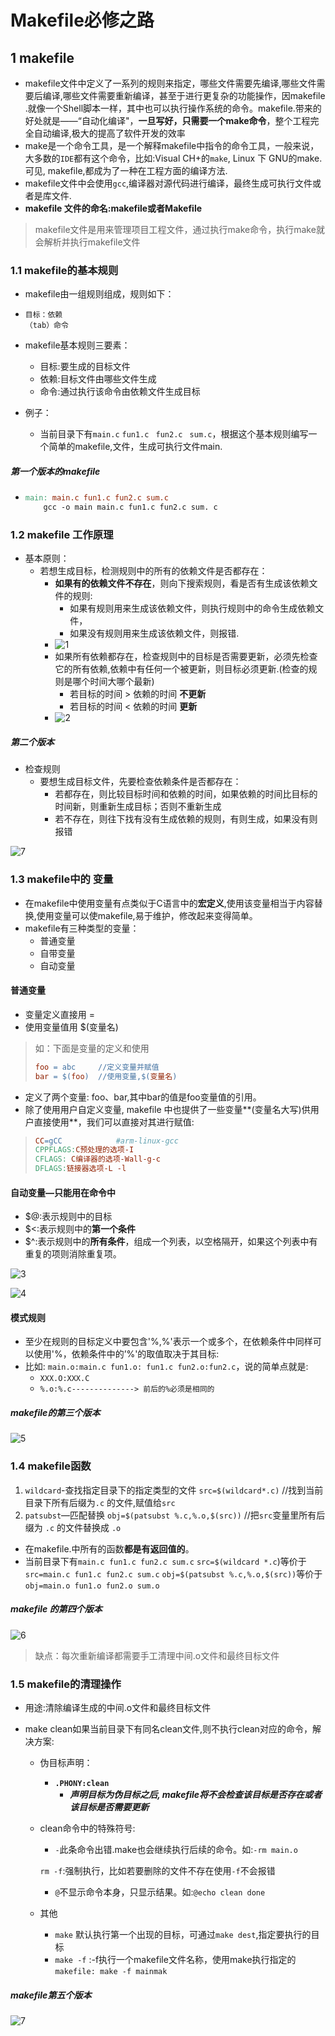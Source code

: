 # Makefile必修之路

## 1 makefile

+ makefile文件中定义了一系列的规则来指定，哪些文件需要先编译,哪些文件需要后编译,哪些文件需要重新编译，甚至于进行更复杂的功能操作，因makefile .就像一个Shell脚本一样，其中也可以执行操作系统的命令。makefile.带来的好处就是——“自动化编译"，**一旦写好，只需要一个make命令**，整个工程完全自动编译,极大的提高了软件开发的效率
+ make是一个命令工具，是一个解释makefile中指令的命令工具，一般来说，大多数的`IDE`都有这个命令，比如:Visual CH+的`make`, Linux 下 GNU的make.可见, makefile,都成为了一种在工程方面的编译方法.
+ makefile文件中会使用`gcc`,编译器对源代码进行编译，最终生成可执行文件或者是库文件.
+ **makefile 文件的命名:makefile或者Makefile**

> makefile文件是用来管理项目工程文件，通过执行make命令，执行make就会解析并执行makefile文件

### 1.1 makefile的基本规则

+ makefile由一组规则组成，规则如下：

+ ```
  目标：依赖
  （tab）命令
  ```

+ makefile基本规则三要素：

  + 目标:要生成的目标文件
  + 依赖:目标文件由哪些文件生成
  + 命令:通过执行该命令由依赖文件生成目标

+ 例子：

  + 当前目录下有`main.c`  `fun1.c`  ` fun2.c`  ` sum.c`，根据这个基本规则编写一个简单的makefile,文件，生成可执行文件main.

##### **第一个版本的makefile**

  + ```makefile
    main: main.c fun1.c fun2.c sum.c
    	gcc -o main main.c fun1.c fun2.c sum. c
    ```

### 1.2 makefile 工作原理

+ 基本原则：
  + 若想生成目标，检测规则中的所有的依赖文件是否都存在：
    + **如果有的依赖文件不存在**，则向下搜索规则，看是否有生成该依赖文件的规则:
      + 如果有规则用来生成该依赖文件，则执行规则中的命令生成依赖文件，
      + 如果没有规则用来生成该依赖文件，则报错.
    + ![1](./src/1.png)
    + 如果所有依赖都存在，检查规则中的目标是否需要更新，必须先检查它的所有依赖,依赖中有任何一个被更新，则目标必须更新.(检查的规则是哪个时间大哪个最新)
      + 若目标的时间  > 依赖的时间   **不更新**
      + 若目标的时间  < 依赖的时间   **更新**
    + ![2](./src/2.png)

##### **第二个版本**
  + 检查规则
    + 要想生成目标文件，先要检查依赖条件是否都存在：
      + 若都存在，则比较目标时间和依赖的时间，如果依赖的时间比目标的时间新，则重新生成目标；否则不重新生成
      + 若不存在，则往下找有没有生成依赖的规则，有则生成，如果没有则报错

![7](./src/7.png)

### 1.3 makefile中的 变量

+ 在makefile中使用变量有点类似于C语言中的**宏定义**,使用该变量相当于内容替换,使用变量可以使makefile,易于维护，修改起来变得简单。
+ makefile有三种类型的变量：
  + 普通变量
  + 自带变量
  + 自动变量

#### 普通变量

+ 变量定义直接用 = 
+ 使用变量值用 $(变量名)

> 如：下面是变量的定义和使用
>
> ```makefile
> foo = abc		//定义变量并赋值
> bar = $(foo)	//使用变量,$(变量名)
> ```

+ 定义了两个变量: foo、bar,其中bar的值是foo变量值的引用。
+ 除了使用用户自定义变量, makefile 中也提供了一些变量**(变量名大写)供用户直接使用**，我们可以直接对其进行赋值:

> ```makefile
> CC=gCC			#arm-linux-gcc
> CPPFLAGS:C预处理的选项-I
> CFLAGS: C编译器的选项-Wall-g-c
> DFLAGS:链接器选项-L -l
> ```

#### 自动变量—只能用在命令中

+ $@:表示规则中的目标
+ $<:表示规则中的**第一个条件**
+ $^:表示规则中的**所有条件**，组成一个列表，以空格隔开，如果这个列表中有重复的项则消除重复项。

![3](./src/3.png)

![4](./src/4.png)

#### 模式规则

+ 至少在规则的目标定义中要包含'%,%'表示一个或多个，在依赖条件中同样可以使用'%，依赖条件中的’%'的取值取决于其目标:
+ 比如: `main.o:main.c fun1.o: fun1.c fun2.o:fun2.c`，说的简单点就是:
  + `XXX.O:XXX.C`
  + `%.o:%.c--------------> 前后的%必须是相同的`


##### **makefile的第三个版本**

![5](./src/5.png)

### 1.4 makefile函数

1. `wildcard`-查找指定目录下的指定类型的文件
   `src=$(wildcard*.c)`  	//找到当前目录下所有后缀为`.c` 的文件,赋值给`src`
2. `patsubst`—匹配替换
   `obj=$(patsubst %.c,%.o,$(src))`       //把`src`变量里所有后缀为 `.c`       的文件替换成  `.o`

+ 在makefile.中所有的函数**都是有返回值的**。
+ 当前目录下有`main.c fun1.c fun2.c sum.c`
  `src=$(wildcard *.c`)等价于`src=main.c fun1.c fun2.c sum.c`
  `obj=$(patsubst %.c,%.o,$(src))`等价于`obj=main.o fun1.o fun2.o sum.o`

##### makefile 的第四个版本

![6](./src/6.png)

> 缺点：每次重新编译都需要手工清理中间.o文件和最终目标文件

### 1.5 makefile的清理操作

+ 用途:清除编译生成的中间.o文件和最终目标文件

+ make clean如果当前目录下有同名clean文件,则不执行clean对应的命令，解决方案:

  + 伪目标声明：

    + **`.PHONY:clean`**
      + ***声明目标为伪目标之后, makefile将不会检查该目标是否存在或者该目标是否需要更新***

  + clean命令中的特殊符号:

    + `-`此条命令出错.make也会继续执行后续的命令。如:`-rm main.o`

    `rm -f`:强制执行，比如若要删除的文件不存在使用`-f`不会报错

    + `@`不显示命令本身，只显示结果。如:`@echo clean done`

  + 其他

    + `make` 默认执行第一个出现的目标，可通过`make dest`,指定要执行的目标
    + `make -f` :-f执行一个makefile文件名称，使用make执行指定的`makefile: make -f mainmak`

##### makefile第五个版本

![7](./src/7.png)

